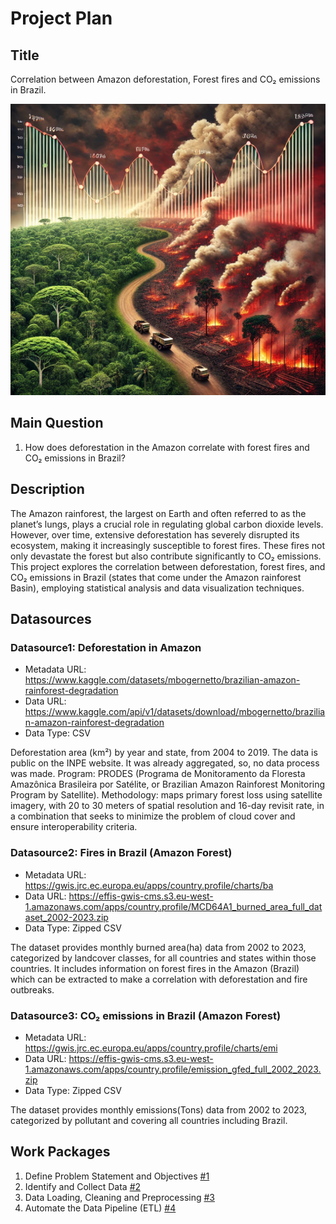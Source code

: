 # Project Plan

## Title

<!-- Give your project a short title. -->

Correlation between Amazon deforestation, Forest fires and CO₂ emissions in Brazil.

<img src="pictures\Project_Image.webp" width="800" height="466">

## Main Question

<!-- Think about one main question you want to answer based on the data. -->

1. How does deforestation in the Amazon correlate with forest fires and CO₂ emissions in Brazil?

## Description

<!-- Describe your data science project in max. 200 words. Consider writing about why and how you attempt it. -->

The Amazon rainforest, the largest on Earth and often referred to as the planet’s lungs, plays a crucial role in regulating global carbon dioxide levels. However, over time, extensive deforestation has severely disrupted its ecosystem, making it increasingly susceptible to forest fires. These fires not only devastate the forest but also contribute significantly to CO₂ emissions. This project explores the correlation between deforestation, forest fires, and CO₂ emissions in Brazil (states that come under the Amazon rainforest Basin), employing statistical analysis and data visualization techniques.

## Datasources

<!-- Describe each datasources you plan to use in a section. Use the prefic "DatasourceX" where X is the id of the datasource. -->

### Datasource1: Deforestation in Amazon

- Metadata URL: https://www.kaggle.com/datasets/mbogernetto/brazilian-amazon-rainforest-degradation
- Data URL: https://www.kaggle.com/api/v1/datasets/download/mbogernetto/brazilian-amazon-rainforest-degradation
- Data Type: CSV

Deforestation area (km²) by year and state, from 2004 to 2019. The data is public on the INPE website. It was already aggregated, so, no data process was made. Program: PRODES (Programa de Monitoramento da Floresta Amazônica Brasileira por Satélite, or Brazilian Amazon Rainforest Monitoring Program by Satellite). Methodology: maps primary forest loss using satellite imagery, with 20 to 30 meters of spatial resolution and 16-day revisit rate, in a combination that seeks to minimize the problem of cloud cover and ensure interoperability criteria.

### Datasource2: Fires in Brazil (Amazon Forest)

- Metadata URL: https://gwis.jrc.ec.europa.eu/apps/country.profile/charts/ba
- Data URL: https://effis-gwis-cms.s3.eu-west-1.amazonaws.com/apps/country.profile/MCD64A1_burned_area_full_dataset_2002-2023.zip
- Data Type: Zipped CSV

The dataset provides monthly burned area(ha) data from 2002 to 2023, categorized by landcover classes, for all countries and states within those countries. It includes information on forest fires in the Amazon (Brazil) which can be extracted to make a correlation with deforestation and fire outbreaks.

### Datasource3: CO₂ emissions in Brazil (Amazon Forest)

- Metadata URL: https://gwis.jrc.ec.europa.eu/apps/country.profile/charts/emi
- Data URL: https://effis-gwis-cms.s3.eu-west-1.amazonaws.com/apps/country.profile/emission_gfed_full_2002_2023.zip
- Data Type: Zipped CSV

The dataset provides monthly emissions(Tons) data from 2002 to 2023, categorized by pollutant and covering all countries including Brazil.

## Work Packages

<!-- List of work packages ordered sequentially, each pointing to an issue with more details. -->

1. Define Problem Statement and Objectives [#1]
2. Identify and Collect Data [#2]
3. Data Loading, Cleaning and Preprocessing [#3]
4. Automate the Data Pipeline (ETL) [#4]

[#1]: https://github.com/azamKhattak24/MADE24/issues/1#issue-2650388072
[#2]: https://github.com/azamKhattak24/MADE24/issues/2#issue-2650389806
[#3]: https://github.com/azamKhattak24/MADE24/issues/3#issue-2658580619
[#4]: https://github.com/azamKhattak24/MADE24/issues/4#issue-2658593120
